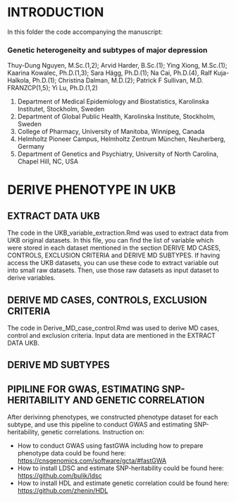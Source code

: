 # INTRODUCTION
In this folder the code accompanying the manuscript:

### Genetic heterogeneity and subtypes of major depression

Thuy-Dung Nguyen, M.Sc.(1,2); Arvid Harder, B.Sc.(1); Ying Xiong, M.Sc.(1); Kaarina Kowalec, Ph.D.(1,3); Sara Hägg, Ph.D.(1); Na Cai, Ph.D.(4), Ralf Kuja-Halkola, Ph.D.(1); Christina Dalman, M.D.(2); Patrick F Sullivan, M.D. FRANZCP(1,5); Yi Lu, Ph.D.(1,2)
1.	Department of Medical Epidemiology and Biostatistics, Karolinska Institutet, Stockholm, Sweden
2.	Department of Global Public Health, Karolinska Institute, Stockholm, Sweden
3.	College of Pharmacy, University of Manitoba, Winnipeg, Canada
4.	Helmholtz Pioneer Campus, Helmholtz Zentrum München, Neuherberg, Germany
5.	Department of Genetics and Psychiatry, University of North Carolina, Chapel Hill, NC, USA

# DERIVE PHENOTYPE IN UKB
## EXTRACT DATA UKB
The code in the UKB_variable_extraction.Rmd was used to extract data from UKB original datasets.
In this file, you can find the list of variable which were stored in each dataset mentioned in the section DERIVE MD CASES, CONTROLS, EXCLUSION CRITERIA and DERIVE MD SUBTYPES.
If having access the UKB datasets, you can use these code to extract variable out into small raw datasets. Then, use those raw datasets as input dataset to derive variables.

## DERIVE MD CASES, CONTROLS, EXCLUSION CRITERIA
The code in Derive_MD_case_control.Rmd was used to derive MD cases, control and exclusion criteria. 
Input data are mentioned in the EXTRACT DATA UKB.

## DERIVE MD SUBTYPES
## PIPILINE FOR GWAS, ESTIMATING SNP-HERITABILITY AND GENETIC CORRELATION
After derivinng phenotypes, we constructed phenotype dataset for each subtype, and use this pipeline to conduct GWAS and estimating SNP-heritability, genetic correlations.
Instruction on:
- How to conduct GWAS using fastGWA including how to prepare phenotype data could be found here: https://cnsgenomics.com/software/gcta/#fastGWA
- How to install LDSC and estimate SNP-heritability could be found here: https://github.com/bulik/ldsc
- How to install HDL and estimate genetic correlation could be found here: https://github.com/zhenin/HDL
